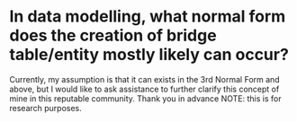 
# In data modelling, what normal form does the creation of bridge table/entity mostly likely can occur?

Currently, my assumption is that it can exists in the 3rd Normal Form and above, but I would like to ask assistance to further clarify this concept of mine in this reputable community.
Thank you in advance
NOTE: this is for research purposes.

        